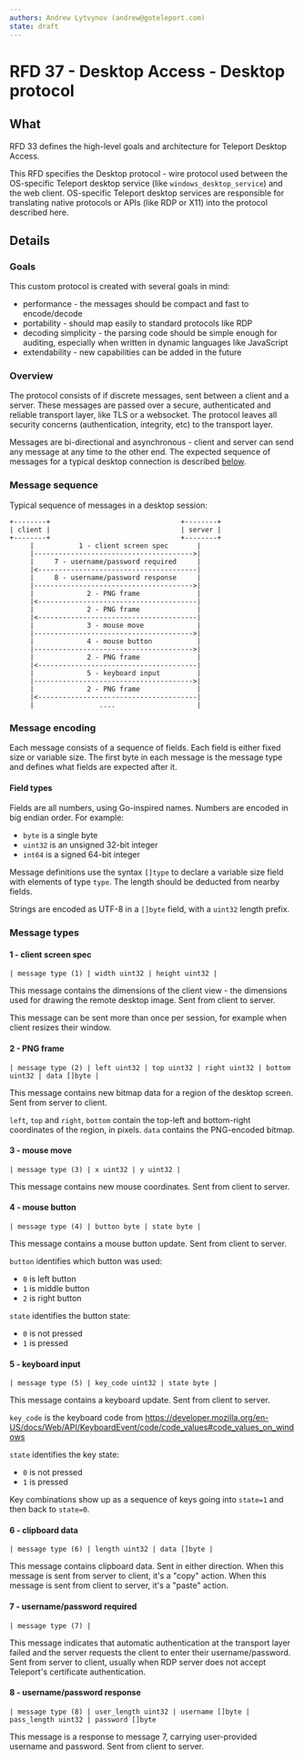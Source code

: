 ```yaml
---
authors: Andrew Lytvynov (andrew@goteleport.com)
state: draft
---
```


# RFD 37 - Desktop Access - Desktop protocol

## What

RFD 33 defines the high-level goals and architecture for Teleport Desktop
Access.

This RFD specifies the Desktop protocol - wire protocol used between the
OS-specific Teleport desktop service (like `windows_desktop_service`) and the
web client.  OS-specific Teleport desktop services are responsible for
translating native protocols or APIs (like RDP or X11) into the protocol
described here.

## Details

### Goals

This custom protocol is created with several goals in mind:
- performance - the messages should be compact and fast to encode/decode
- portability - should map easily to standard protocols like RDP
- decoding simplicity - the parsing code should be simple enough for auditing,
  especially when written in dynamic languages like JavaScript
- extendability - new capabilities can be added in the future

### Overview

The protocol consists of if discrete messages, sent between a client and a
server. These messages are passed over a secure, authenticated and reliable
transport layer, like TLS or a websocket. The protocol leaves all security
concerns (authentication, integrity, etc) to the transport layer.

Messages are bi-directional and asynchronous - client and server can send any
message at any time to the other end. The expected sequence of messages for a
typical desktop connection is described [below](#message-sequence).

### Message sequence

Typical sequence of messages in a desktop session:

```
+--------+                                +--------+
| client |                                | server |
+--------+                                +--------+
     |           1 - client screen spec       |
     |--------------------------------------->|
     |     7 - username/password required     |
     |<---------------------------------------|
     |     8 - username/password response     |
     |--------------------------------------->|
     |             2 - PNG frame              |
     |<---------------------------------------|
     |             2 - PNG frame              |
     |<---------------------------------------|
     |             3 - mouse move             |
     |--------------------------------------->|
     |             4 - mouse button           |
     |--------------------------------------->|
     |             2 - PNG frame              |
     |<---------------------------------------|
     |             5 - keyboard input         |
     |--------------------------------------->|
     |             2 - PNG frame              |
     |<---------------------------------------|
     |                ....                    |
```

### Message encoding

Each message consists of a sequence of fields.
Each field is either fixed size or variable size.
The first byte in each message is the message type and defines what fields are
expected after it.

#### Field types

Fields are all numbers, using Go-inspired names. Numbers are encoded in big
endian order.
For example:
- `byte` is a single byte
- `uint32` is an unsigned 32-bit integer
- `int64` is a signed 64-bit integer

Message definitions use the syntax `[]type` to declare a variable size field
with elements of type `type`. The length should be deducted from nearby fields.

Strings are encoded as UTF-8 in a `[]byte` field, with a `uint32` length
prefix.

### Message types

#### 1 - client screen spec

```
| message type (1) | width uint32 | height uint32 |
```

This message contains the dimensions of the client view - the dimensions used
for drawing the remote desktop image. Sent from client to server.

This message can be sent more than once per session, for example when client
resizes their window.

#### 2 - PNG frame

```
| message type (2) | left uint32 | top uint32 | right uint32 | bottom uint32 | data []byte |
```

This message contains new bitmap data for a region of the desktop screen. Sent
from server to client.

`left`, `top` and `right`, `bottom` contain the top-left and bottom-right
coordinates of the region, in pixels.
`data` contains the PNG-encoded bitmap.

#### 3 - mouse move

```
| message type (3) | x uint32 | y uint32 |
```

This message contains new mouse coordinates. Sent from client to server.

#### 4 - mouse button

```
| message type (4) | button byte | state byte |
```

This message contains a mouse button update. Sent from client to server.

`button` identifies which button was used:
- `0` is left button
- `1` is middle button
- `2` is right button

`state` identifies the button state:
- `0` is not pressed
- `1` is pressed

#### 5 - keyboard input

```
| message type (5) | key_code uint32 | state byte |
```

This message contains a keyboard update. Sent from client to server.

`key_code` is the keyboard code from https://developer.mozilla.org/en-US/docs/Web/API/KeyboardEvent/code/code_values#code_values_on_windows

`state` identifies the key state:
- `0` is not pressed
- `1` is pressed

Key combinations show up as a sequence of keys going into `state=1` and then
back to `state=0`.

#### 6 - clipboard data

```
| message type (6) | length uint32 | data []byte |
```

This message contains clipboard data. Sent in either direction.
When this message is sent from server to client, it's a "copy" action.
When this message is sent from client to server, it's a "paste" action.

#### 7 - username/password required

```
| message type (7) |
```

This message indicates that automatic authentication at the transport layer
failed and the server requests the client to enter their username/password.
Sent from server to client, usually when RDP server does not accept Teleport's
certificate authentication.

#### 8 - username/password response

```
| message type (8) | user_length uint32 | username []byte | pass_length uint32 | password []byte
```

This message is a response to message 7, carrying user-provided username and
password. Sent from client to server.
